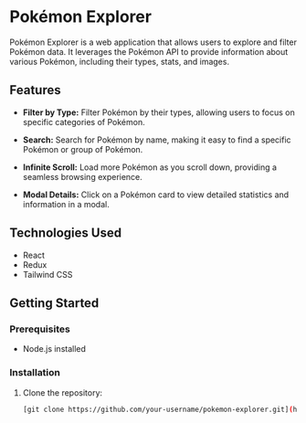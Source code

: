 # Pokémon Explorer

Pokémon Explorer is a web application that allows users to explore and filter Pokémon data. It leverages the Pokémon API to provide information about various Pokémon, including their types, stats, and images.

## Features

- **Filter by Type:** Filter Pokémon by their types, allowing users to focus on specific categories of Pokémon.

- **Search:** Search for Pokémon by name, making it easy to find a specific Pokémon or group of Pokémon.

- **Infinite Scroll:** Load more Pokémon as you scroll down, providing a seamless browsing experience.

- **Modal Details:** Click on a Pokémon card to view detailed statistics and information in a modal.

## Technologies Used

- React
- Redux
- Tailwind CSS

## Getting Started

### Prerequisites

- Node.js installed

### Installation

1. Clone the repository:

   ```bash
   [git clone https://github.com/your-username/pokemon-explorer.git](https://github.com/Himanshu-Dhawale/bigsteps-assignment.git)https://github.com/Himanshu-Dhawale/bigsteps-assignment.git
